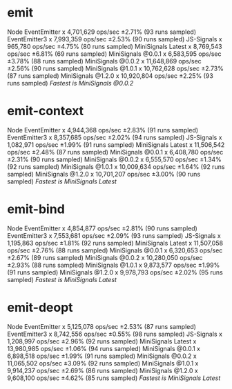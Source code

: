 
# emit
Node EventEmitter x 4,701,629 ops/sec ±2.71% (93 runs sampled)
EventEmitter3 x 7,993,359 ops/sec ±2.53% (90 runs sampled)
JS-Signals x 965,780 ops/sec ±4.75% (80 runs sampled)
MiniSignals Latest x 8,769,543 ops/sec ±6.81% (69 runs sampled)
MiniSignals @0.0.1 x 6,583,595 ops/sec ±3.78% (88 runs sampled)
MiniSignals @0.0.2 x 11,648,869 ops/sec ±2.56% (90 runs sampled)
MiniSignals @1.0.1 x 10,762,628 ops/sec ±2.73% (87 runs sampled)
MiniSignals @1.2.0 x 10,920,804 ops/sec ±2.25% (93 runs sampled)
*Fastest is MiniSignals @0.0.2*

# emit-context
Node EventEmitter x 4,944,368 ops/sec ±2.83% (91 runs sampled)
EventEmitter3 x 8,357,685 ops/sec ±2.02% (94 runs sampled)
JS-Signals x 1,082,971 ops/sec ±1.99% (91 runs sampled)
MiniSignals Latest x 11,506,542 ops/sec ±2.48% (87 runs sampled)
MiniSignals @0.0.1 x 6,408,780 ops/sec ±2.31% (90 runs sampled)
MiniSignals @0.0.2 x 6,555,570 ops/sec ±1.34% (92 runs sampled)
MiniSignals @1.0.1 x 10,009,634 ops/sec ±1.64% (92 runs sampled)
MiniSignals @1.2.0 x 10,701,207 ops/sec ±3.00% (90 runs sampled)
*Fastest is MiniSignals Latest*

# emit-bind
Node EventEmitter x 4,854,877 ops/sec ±2.81% (90 runs sampled)
EventEmitter3 x 7,553,681 ops/sec ±2.09% (93 runs sampled)
JS-Signals x 1,195,863 ops/sec ±1.81% (92 runs sampled)
MiniSignals Latest x 11,507,058 ops/sec ±2.76% (88 runs sampled)
MiniSignals @0.0.1 x 6,320,653 ops/sec ±2.67% (89 runs sampled)
MiniSignals @0.0.2 x 10,280,050 ops/sec ±2.93% (88 runs sampled)
MiniSignals @1.0.1 x 9,873,577 ops/sec ±1.99% (91 runs sampled)
MiniSignals @1.2.0 x 9,978,793 ops/sec ±2.02% (95 runs sampled)
*Fastest is MiniSignals Latest*

# emit-deopt
Node EventEmitter x 5,125,078 ops/sec ±2.53% (87 runs sampled)
EventEmitter3 x 8,742,556 ops/sec ±0.55% (98 runs sampled)
JS-Signals x 1,208,997 ops/sec ±2.96% (92 runs sampled)
MiniSignals Latest x 13,980,985 ops/sec ±1.06% (94 runs sampled)
MiniSignals @0.0.1 x 6,898,518 ops/sec ±1.99% (91 runs sampled)
MiniSignals @0.0.2 x 11,065,502 ops/sec ±3.09% (92 runs sampled)
MiniSignals @1.0.1 x 9,914,237 ops/sec ±2.69% (86 runs sampled)
MiniSignals @1.2.0 x 9,608,100 ops/sec ±4.62% (85 runs sampled)
*Fastest is MiniSignals Latest*
